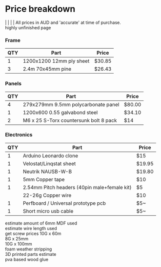 # Price breakdown
| | | |
All prices in AUD and 'accurate' at time of purchase.  
highly unfinished page  

### Frame
| QTY | Part | Price |
|-----|--------|-----|
| 1 | 1200x1200 12mm ply sheet| $30.85 |
| 3 | 2.4m 70x45mm pine | $26.43 |

### Panels  
| QTY | Part | Price |
|-----|--------|-----|
| 4 | 279x279mm 9.5mm polycarbonate panel| $80.00 |
| 1 | 1200x600 0.55 galvabond steel | $34.10 |
| 2 | M6 x 25 S-Torx countersunk bolt 8 pack | $14 |

### Electronics  
| QTY | Part | Price |
|-----|--------|-----|
| 1 | Arduino Leonardo clone | $15 |
| 1 | Velostat/Linqstat sheet | $19.95 |
| 1 | Neutrik NAUSB-W-B| $19.80 |
| 1 | 5mm Copper tape | $10 |
| 1 | 2.54mm Pitch headers (40pin male+female kit) | $5 |
|  | 22-26g Copper wire | $10 |
| 1 | Perfboard / Universal prototype pcb | $5~ |
| 1 | Short micro usb cable | $5~ |

estimate amount of 6mm MDF used  
estimate wire length used  
get screw prices
10G x 60m  
8G x 25mm  
10G x 100mm  
foam weather stripping  
3D printed parts estimate  
pva based wood glue  